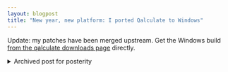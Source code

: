 ```yaml
---
layout: blogpost
title: "New year, new platform: I ported Qalculate to Windows"
---
```


Update: my patches have been merged upstream. Get the Windows build [from the
qalculate downloads page](https://qalculate.github.io/downloads.html) directly.

<details><summary>Archived post for posterity</summary><div markdown="block">

Happy new year! I have a late Christmas gift to share with you...

[Qalculate](http://qalculate.sourceforge.net) is without doubt the best free calculator software for Linux. It has everything:

* arbitrary precision means you can calculate all the digits of pi you ever wanted to;
* a huge number of functions, neatly catalogued and available for your perusal on a rainy day;
* incredibly smooth built-in support for units, which makes dealing with physics and engineering problems a cinch;
* support for working with unknowns, which lets you factorise pesky quadratics with ease;
* conversion between bases (so you can see for yourself that Hallowe'en and Christmas are the same day really);
* there's even a periodic table in there, because clearly no calculator is complete without one;
* the fact that it's free, open source software is the delicious icing on the cake.

And now it's the best calculator software for Windows too! I've been working on porting it, and have finally got something that runs pretty decently.

<div style="text-align: center; font-size: 200%;">
<a href="https://github.com/chengsun/qalculate-gtk/releases/download/win32-140101/qalculate-win32-140101.zip">
Get it here!</a>
</div>
<p style="font-size: 75%; text-align: center;">(32-bit, requires Windows XP or above)</p>

Once unzipped to a suitable location, run `qalculate-win32-140101/bin/qalculate-gtk.exe`.

Browse my GitHub forks: [libqalculate](http://github.com/chengsun/libqalculate), [qalculate-gtk](http://github.com/chengsun/qalculate-gtk)

Things that don't work yet:

* Persistent state between sessions (no history, no saved custom definitions)
* Fetching currency exchange rates from the internet
* Graph plotting
* Help
* Possibly other stuff? (file a bug report in the GitHub repos linked above please!)

</div></details>
